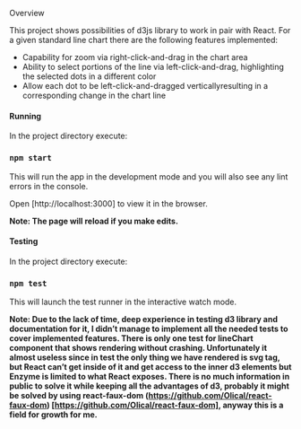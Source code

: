 Overview

This project shows possibilities of d3js library to work in pair with React. For a given standard line chart there are the following features implemented:
* Capability for zoom via right-click-and-drag in the chart area 
* Ability to select portions of the line via left-click-and-drag, highlighting the selected dots in a different color
* Allow each dot to be left-click-and-dragged verticallyresulting in a corresponding change in the chart line

#### Running

In the project directory execute:

### `npm start`

This will run the app in the development mode and you will also see any lint errors in the console.

Open [http://localhost:3000] to view it in the browser.

**Note: The page will reload if you make edits.**

#### Testing

In the project directory execute:

### `npm test`

This will launch the test runner in the interactive watch mode.

**Note: Due to the lack of time, deep experience in testing d3 library and documentation for it, I didn’t manage to implement all the needed tests to cover implemented features. There is only one test for lineChart component that shows rendering without crashing. Unfortunately it almost useless since in test the only thing we have rendered is svg tag, but React can’t get inside of it and get access to the inner d3 elements but Enzyme is limited to what React exposes. There is no much information in public to solve it while keeping all the advantages of d3, probably it might be solved by using react-faux-dom (https://github.com/Olical/react-faux-dom) [https://github.com/Olical/react-faux-dom], anyway this is a field for growth for me.**
